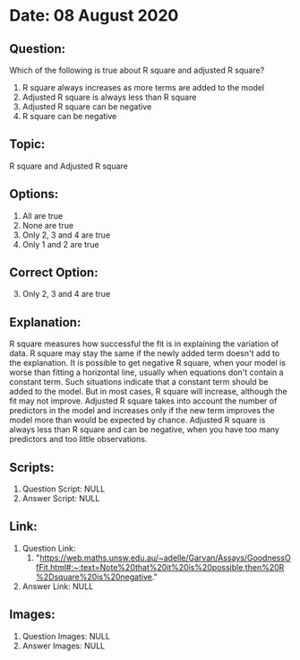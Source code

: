 # Date: 08 August 2020

## Question:
Which of the following is true about R square and adjusted R square?
1. R square always increases as more terms are added to the model
2. Adjusted R square is always less than R square
3. Adjusted R square can be negative
4. R square can be negative

## Topic:
R square and Adjusted R square

## Options:
1. All are true
2. None are true
3. Only 2, 3 and 4 are true
4. Only 1 and 2 are true

## Correct Option:
3. Only 2, 3 and 4 are true

## Explanation:
R square measures how successful the fit is in explaining the variation of data. R square may stay the same if the newly added term doesn't add to the explanation. It is possible to get negative R square, when your model is worse than fitting a horizontal line, usually when equations don't contain a constant term. Such situations indicate that a constant term should be added to the model. But in most cases, R square will increase, although the fit may not improve.
Adjusted R square takes into account the number of predictors in the model and increases only if the new term improves the model more than would be expected by chance. Adjusted R square is always less than R square and can be negative, when you have too many predictors and too little observations.
 
## Scripts:
1. Question Script: NULL
2. Answer Script: NULL

## Link:
1. Question Link: 
   1. "https://web.maths.unsw.edu.au/~adelle/Garvan/Assays/GoodnessOfFit.html#:~:text=Note%20that%20it%20is%20possible,then%20R%2Dsquare%20is%20negative."
2. Answer Link: NULL

## Images:
1. Question Images: NULL
2. Answer Images: NULL
